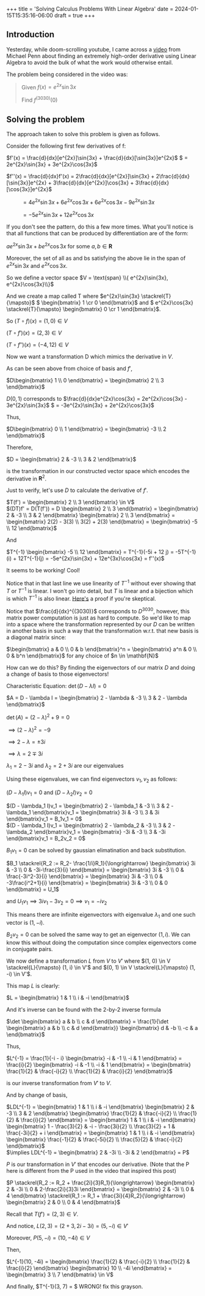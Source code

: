 +++
title = 'Solving Calculus Problems With Linear Algebra'
date = 2024-01-15T15:35:16-06:00
draft = true
+++

## Introduction

Yesterday, while doom-scrolling youtube, I came across a
[video](https://youtu.be/jGP3t_17Xbg?si=fZuRJ1_RvxDnU0pa) 
from Michael Penn about finding an extremely high-order derivative
using Linear Algebra to avoid the bulk of what the work would otherwise
entail.

The problem being considered in the video was:
> Given $f(x) = e^{2x}\sin{3x}$
>
> Find $f^{(3030)}(0)$

## Solving the problem

The approach taken to solve this problem is given as follows.

Consider the following first few derivatives of f:

$f'(x) = \frac{d}{dx}[e^{2x}]\sin{3x} + \frac{d}{dx}[\sin{3x}]e^{2x}$
$ = 2e^{2x}\sin{3x} + 3e^{2x}\cos{3x}$

$f''(x)  = \frac{d}{dx}f'(x) = 2\frac{d}{dx}[e^{2x}]\sin{3x} + 2\frac{d}{dx}[\sin{3x}]e^{2x} + 3\frac{d}{dx}[e^{2x}]\cos{3x} + 3\frac{d}{dx}[\cos{3x}]e^{2x}$

$\ \ \ \ \ \ \ \ \ \ = 4e^{2x}\sin{3x} + 6e^{2x}\cos{3x} + 6e^{2x}\cos{3x} - 9e^{2x}\sin{3x}$

$\ \ \ \ \ \ \ \ \ \ = -5e^{2x}\sin{3x} + 12e^{2x}\cos{3x}$

If you don't see the pattern, do this a few more times. What you'll notice is that
all functions that can be produced by differentiation are of the form:

$ae^{2x}\sin{3x} + be^{2x}\cos{3x}$ for some $a,b \in \mathbf{R}$

Moreover, the set of all as and bs satisfying the above lie in the span of
$e^{2x}\sin{3x}$ and $e^{2x}\cos{3x}$.

So we define a vector space $V = \text{span} \\{ e^{2x}\sin{3x}, e^{2x}\cos{3x}\\}$

And we create a map called T where $e^{2x}\sin{3x} \stackrel{T}{\mapsto}$
$ \begin{bmatrix} 1 \cr 0 \end{bmatrix}$ and
$ e^{2x}\cos{3x} \stackrel{T}{\mapsto} \begin{bmatrix} 0 \cr 1 \end{bmatrix}$.

So $(T \circ f)(x) = (1, 0) \in V$

$(T \circ f')(x) = (2, 3) \in V$

$(T \circ f'')(x) = (-4, 12) \in V$

Now we want a transformation D which mimics the derivative in $V$.

As can be seen above from choice of basis and $f'$,
<div>
$D\begin{bmatrix} 1 \\ 0 \end{bmatrix} = \begin{bmatrix} 2 \\ 3 \end{bmatrix}$
</div>

$D(0, 1)$ corresponds to $\frac{d}{dx}e^{2x}\cos{3x} = 2e^{2x}\cos{3x} - 3e^{2x}\sin{3x}$
$ = -3e^{2x}\sin{3x} + 2e^{2x}\cos{3x}$

Thus, 
<div>
$D\begin{bmatrix} 0 \\ 1 \end{bmatrix} = \begin{bmatrix} -3 \\ 2 \end{bmatrix}$
</div>

Therefore, 
<div>
$D = \begin{bmatrix} 2 & -3 \\ 3 & 2 \end{bmatrix}$
</div>

is the transformation in our constructed vector space which encodes the derivative
in $\mathbf{R}^2$.

Just to verify, let's use $D$ to calculate the derivative of $f'$.

<div>
$T(f') = \begin{bmatrix} 2 \\ 3 \end{bmatrix} \in V$
</div>

<div>
$(DT)f' = D(T(f')) = D \begin{bmatrix} 2 \\ 3 \end{bmatrix} = \begin{bmatrix} 2 & -3 \\ 3 & 2 \end{bmatrix} \begin{bmatrix} 2 \\ 3 \end{bmatrix} = \begin{bmatrix} 2(2) - 3(3) \\ 3(2) + 2(3) \end{bmatrix} = \begin{bmatrix} -5 \\ 12 \end{bmatrix}$
</div>

And

<div>
$T^{-1} \begin{bmatrix} -5 \\ 12 \end{bmatrix} = T^{-1}(-5i + 12 j) = -5T^{-1}(i) + 12T^{-1}(j) = -5e^{2x}\sin{3x} + 12e^{3x}\cos{3x} = f''(x)$
</div>

It seems to be working! Cool!

Notice that in that last line we use linearity of $T^{-1}$ without ever showing
that $T$ or $T^{-1}$ is linear. I won't go into detail, but $T$ is linear and a
bijection which is which $T^{-1}$ is also linear. [Here's](https://math.stackexchange.com/questions/1645103/show-that-an-inverse-of-a-bijective-linear-map-is-a-linear-map)
a proof if you're skeptical.

Notice that $\frac{d}{dx}^{(3030)}$ corresponds to $D^{3030}$, however, this matrix
power computation is just as hard to compute. So we'd like to map into a space where
the transformation represented by our $D$ can be written in another basis in such
a way that the transformation w.r.t. that new basis is a diagonal matrix since:

<div>
$\begin{bmatrix} a & 0 \\ 0 & b \end{bmatrix}^n = \begin{bmatrix} a^n & 0 \\ 0 & b^n \end{bmatrix}$ for any choice of $n \in \mathbf{N}$
</div>

How can we do this? By finding the eigenvectors of our matrix $D$ and doing a change
of basis to those eigenvectors!

Characteristic Equation: $\det(D - \lambda I) = 0$

<div>
$A = D - \lambda I = \begin{bmatrix} 2 - \lambda & -3 \\ 3 & 2 - \lambda \end{bmatrix}$
</div>

$\det(A) = (2 - \lambda)^2 + 9 = 0$

$\implies (2 - \lambda)^2 = -9$

$\implies 2 - \lambda = \pm 3i$

$\implies \lambda = 2 \mp 3i$

$\lambda_1 = 2 - 3i$ and $\lambda_2 = 2 + 3i$ are our eigenvalues

Using these eigenvalues, we can find eigenvectors $v_1, v_2$ as follows:

$(D - \lambda_1 I)v_1 = 0$ and $(D - \lambda_2 I)v_2 = 0$

<div>
$(D - \lambda_1 I)v_1 = \begin{bmatrix} 2 - \lambda_1 & -3 \\ 3 & 2 - \lambda_1 \end{bmatrix}v_1 = \begin{bmatrix} 3i & -3 \\ 3 & 3i \end{bmatrix}v_1 = B_1v_1 = 0$
</div>

<div>
$(D - \lambda_1 I)v_1 = \begin{bmatrix} 2 - \lambda_2 & -3 \\ 3 & 2 - \lambda_2 \end{bmatrix}v_1 = \begin{bmatrix} -3i & -3 \\ 3 & -3i \end{bmatrix}v_1 = B_2v_2 = 0$
</div>

$B_1v_1 = 0$ can be solved by gaussian elimatination and back substitution.

<div>
$B_1 \stackrel{R_2 := R_2- \frac{1/i}R_1}{\longrightarrow} \begin{bmatrix} 3i & -3 \\ 0 & -3i-\frac{3}{i} \end{bmatrix} = \begin{bmatrix} 3i & -3 \\ 0 & \frac{-3i^2-3}{i} \end{bmatrix} = \begin{bmatrix} 3i & -3 \\ 0 & -3\frac{i^2+1}{i} \end{bmatrix} = \begin{bmatrix} 3i & -3 \\ 0 & 0 \end{bmatrix} = U_1$ 
</div>

and $U_1v_1 \implies 3iv_1 - 3v_2 = 0 \implies v_1 = -iv_2$

This means there are infinite eigenvectors with eigenvalue $\lambda_1$ and
one such vector is $(1, -i)$.

$B_2v_2 = 0$ can be solved the same way to get an eigenvector $(1, i)$.
We can know this without doing the computation since complex eigenvectors come in
conjugate pairs.

We now define a transformation $L$ from $V$ to $V'$ where $(1, 0) \in V \stackrel{L}{\mapsto} (1, i) \in V'$ 
and $(0, 1) \in V \stackrel{L}{\mapsto} (1, -i) \in V'$.

This map $L$ is clearly:
<div>
$L = \begin{bmatrix} 1 & 1 \\ i & -i \end{bmatrix}$
</div>

And it's inverse can be found with the 2-by-2 inverse formula 
<div>
$\det \begin{bmatrix} a & b \\ c & d \end{bmatrix} = \frac{1}{\det \begin{bmatrix} a & b \\ c & d \end{bmatrix}} \begin{bmatrix} d & -b \\ -c & a \end{bmatrix}$
</div>

Thus, 
<div>
$L^{-1} = \frac{1}{-i - i} \begin{bmatrix} -i & -1 \\ -i & 1 \end{bmatrix} = \frac{i}{2} \begin{bmatrix} -i & -1 \\ -i & 1 \end{bmatrix} = \begin{bmatrix} \frac{1}{2} & \frac{-i}{2} \\ \frac{1}{2} & \frac{i}{2} \end{bmatrix}$
</div>

is our inverse transformation from $V'$ to $V$.

And by change of basis,

<div>
$LDL^{-1} = \begin{bmatrix} 1 & 1 \\ i & -i \end{bmatrix} \begin{bmatrix} 2 & -3 \\ 3 & 2 \end{bmatrix} \begin{bmatrix} \frac{1}{2} & \frac{-i}{2} \\ \frac{1}{2} & \frac{i}{2} \end{bmatrix} = \begin{bmatrix} 1 & 1 \\ i & -i \end{bmatrix} \begin{bmatrix} 1 - \frac{3}{2} & -i - \frac{3i}{2} \\ \frac{3}{2} + 1 & \frac{-3i}{2} + i \end{bmatrix} = \begin{bmatrix} 1 & 1 \\ i & -i \end{bmatrix} \begin{bmatrix} \frac{-1}{2} & \frac{-5i}{2} \\ \frac{5}{2} & \frac{-i}{2} \end{bmatrix}$
</div>

<div>
$\implies LDL^{-1} = \begin{bmatrix} 2 & -3i \\ -3i & 2 \end{bmatrix} = P$
</div>

$P$ is our transformation in $V'$ that encodes our derivative.
(Note that the P here is different from the P used in the video that inspired
this post)

<div>
$P \stackrel{R_2 := R_2 + \frac{2i}{3}R_1}{\longrightarrow} \begin{bmatrix} 2 & -3i \\ 0 & 2-\frac{2i}{3}3i \end{bmatrix} = \begin{bmatrix} 2 & -3i \\ 0 & 4 \end{bmatrix} \stackrel{R_1 := R_1 + \frac{3i}{4}R_2}{\longrightarrow} \begin{bmatrix} 2 & 0 \\ 0 & 4 \end{bmatrix}$
</div>

Recall that $T(f') = (2, 3) \in V$.

And notice, $L(2,3) = (2 + 3, 2i - 3i) = (5, -i) \in V'$

Moreover, $P(5, -i) = (10, -4i) \in V$

Then, 

<div>
$L^{-1}(10, -4i) = \begin{bmatrix} \frac{1}{2} & \frac{-i}{2} \\ \frac{1}{2} & \frac{i}{2} \end{bmatrix} \begin{bmatrix} 10 \\ -4i \end{bmatrix} = \begin{bmatrix} 3 \\ 7 \end{bmatrix} \in V$
</div>

And finally, $T^{-1}(3, 7) = $ WRONG! fix this grayson.


<!-- $\implies 3iv_{1,1} - 3v_{1,2} = 0 \wedge 3v_{1,1} + 3iv_{1, 2} = 0$ -->
